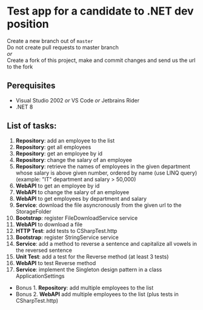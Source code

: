 # Test app for a candidate to .NET dev position

Create a new branch out of `master` <br>
Do not create pull requests to master branch <br>
_or_ <br>
Create a fork of this project, make and commit changes and send us the url to the fork

## Perequisites
- Visual Studio 2002 _or_ VS Code _or_ Jetbrains Rider
- .NET 8

## List of tasks:
1. **Repository**: add an employee to the list
2. **Repository**: get all employees
3. **Repository**: get an employee by id
4. **Repository**: change the salary of an employee
5. **Repository**: retrieve the names of employees in the given department whose salary is above given number, ordered by name (use LINQ query) (example: "IT" department and salary > 50,000)
6. **WebAPI** to get an employee by id
7. **WebAPI** to change the salary of an employee
8. **WebAPI** to get employees by department and salary
9. **Service**: download the file asyncronously from the given url to the StorageFolder
10. **Bootstrap**: register FileDownloadService service
11. **WebAPI** to download a file
12. **HTTP Test**: add tests to CSharpTest.http
13. **Bootstrap**: register StringService service
14. **Service**: add a method to reverse a sentence and capitalize all vowels in the reversed sentence
15. **Unit Test**: add a test for the Reverse method (at least 3 tests)
16. **WebAPI** to test Reverse method
17. **Service**: implement the Singleton design pattern in a class ApplicationSettings
- Bonus 1. **Repository**: add multiple employees to the list
- Bonus 2. **WebAPI** add multiple employees to the list (plus tests in CSharpTest.http)

